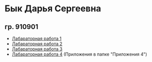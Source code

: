 # Бык Дарья Сергеевна
## гр. 910901

- [Лабараторная работа 1](/1.pdf)
- [Лабараторная работа 2](/2.pdf)
- [Лабараторная работа 3](/3.pdf)
- [Лабараторная работа 4](/4.pdf) (Приложения в папке "Приложения 4")
